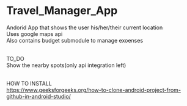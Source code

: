# Travel_Manager_App

Andorid App that shows the user his/her/their current location<br>
Uses google maps api<br>
Also contains budget submodule to manage exoenses<br><br>

TO_DO<br>
Show the nearby spots(only api integration left)<br><br>

HOW TO INSTALL<br>
https://www.geeksforgeeks.org/how-to-clone-android-project-from-github-in-android-studio/
